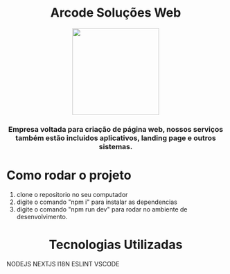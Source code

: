 <h1 align=center>Arcode Soluções Web</h1>
<div align=center><img  src="https://user-images.githubusercontent.com/62079236/183991744-09e77298-88fa-43b1-bfc8-2c31065b349a.jpg" width="200px"></div>

<h3 align=center>Empresa voltada para criação de página web, nossos serviços também estão incluidos aplicativos, landing page e outros sistemas.</h3>



<h1 align=left>Como rodar o projeto</h1>

1. clone o repositorio no seu computador
2. digite o comando "npm i" para instalar as dependencias
3. digite o comando "npm run dev" para rodar no ambiente de desenvolvimento.

<h1 align=center>Tecnologias Utilizadas</h1>

NODEJS
NEXTJS
I18N
ESLINT
VSCODE
